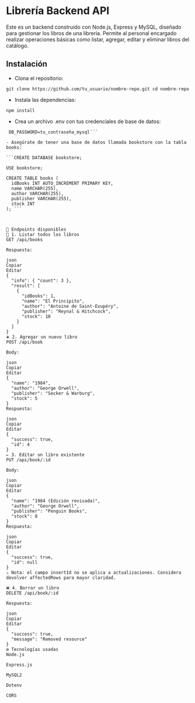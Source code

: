 # Librería Backend API
Este es un backend construido con Node.js, Express y MySQL, diseñado para gestionar los libros de una librería. Permite al personal encargado realizar operaciones básicas como listar, agregar, editar y eliminar libros del catálogo.

## Instalación
- Clona el repositorio:

`git clone https://github.com/tu_usuario/nombre-repo.git
cd nombre-repo`


- Instala las dependencias:

`npm install`

- Crea un archivo .env con tus credenciales de base de datos:
```DB_USER=tu_usuario_mysql
 DB_PASSWORD=tu_contraseña_mysql´´´
 
- Asegúrate de tener una base de datos llamada bookstore con la tabla books:

```CREATE DATABASE bookstore;

USE bookstore;

CREATE TABLE books (
  idBooks INT AUTO_INCREMENT PRIMARY KEY,
  name VARCHAR(255),
  author VARCHAR(255),
  publisher VARCHAR(255),
  stock INT
); ```



🧪 Endpoints disponibles
📖 1. Listar todos los libros
GET /api/books

Respuesta:

json
Copiar
Editar
{
  "info": { "count": 3 },
  "result": [
    {
      "idBooks": 1,
      "name": "El Principito",
      "author": "Antoine de Saint-Exupéry",
      "publisher": "Reynal & Hitchcock",
      "stock": 10
    }
  ]
}
➕ 2. Agregar un nuevo libro
POST /api/book

Body:

json
Copiar
Editar
{
  "name": "1984",
  "author": "George Orwell",
  "publisher": "Secker & Warburg",
  "stock": 5
}
Respuesta:

json
Copiar
Editar
{
  "success": true,
  "id": 4
}
✏️ 3. Editar un libro existente
PUT /api/book/:id

Body:

json
Copiar
Editar
{
  "name": "1984 (Edición revisada)",
  "author": "George Orwell",
  "publisher": "Penguin Books",
  "stock": 8
}
Respuesta:

json
Copiar
Editar
{
  "success": true,
  "id": null
}
⚠️ Nota: el campo insertId no se aplica a actualizaciones. Considera devolver affectedRows para mayor claridad.

❌ 4. Borrar un libro
DELETE /api/book/:id

Respuesta:

json
Copiar
Editar
{
  "success": true,
  "message": "Removed resource"
}
⚙️ Tecnologías usadas
Node.js

Express.js

MySQL2

Dotenv

CORS

